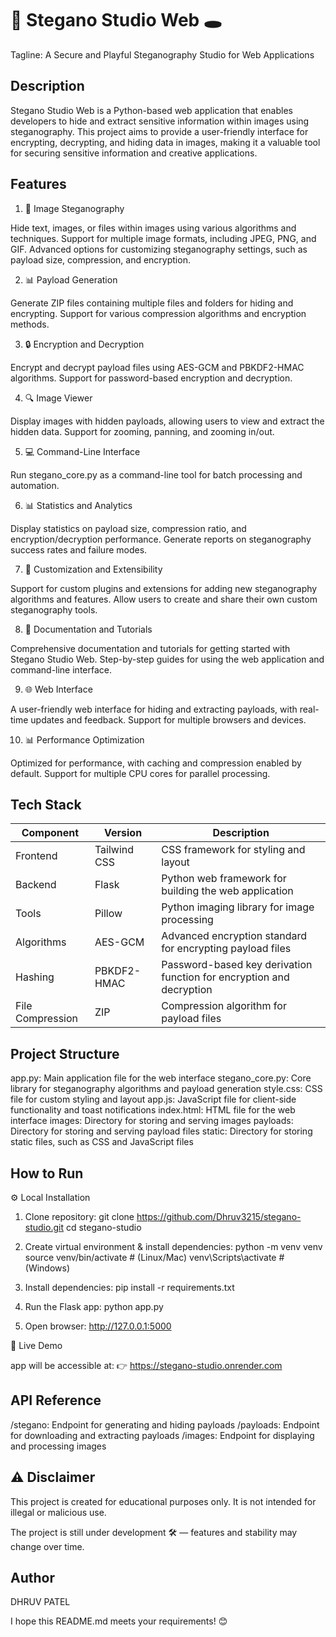 🚀 Stegano Studio Web 🕳️
=====================================================

Tagline: A Secure and Playful Steganography Studio for Web Applications

Description
-----------

Stegano Studio Web is a Python-based web application that enables developers to hide and extract sensitive information within images using steganography. This project aims to provide a user-friendly interface for encrypting, decrypting, and hiding data in images, making it a valuable tool for securing sensitive information and creative applications.

Features
--------

 1. 📁 Image Steganography

 Hide text, images, or files within images using various algorithms and techniques.
 Support for multiple image formats, including JPEG, PNG, and GIF.
 Advanced options for customizing steganography settings, such as payload size, compression, and encryption.

 2. 📊 Payload Generation

 Generate ZIP files containing multiple files and folders for hiding and encrypting.
 Support for various compression algorithms and encryption methods.

 3. 🔒 Encryption and Decryption

 Encrypt and decrypt payload files using AES-GCM and PBKDF2-HMAC algorithms.
 Support for password-based encryption and decryption.

 4. 🔍 Image Viewer

 Display images with hidden payloads, allowing users to view and extract the hidden data.
 Support for zooming, panning, and zooming in/out.

 5. 💻 Command-Line Interface

 Run stegano_core.py as a command-line tool for batch processing and automation.

 6. 📊 Statistics and Analytics

 Display statistics on payload size, compression ratio, and encryption/decryption performance.
 Generate reports on steganography success rates and failure modes.

 7. 🔧 Customization and Extensibility

 Support for custom plugins and extensions for adding new steganography algorithms and features.
 Allow users to create and share their own custom steganography tools.

 8. 📝 Documentation and Tutorials

 Comprehensive documentation and tutorials for getting started with Stegano Studio Web.
 Step-by-step guides for using the web application and command-line interface.

 9. 🌐 Web Interface

 A user-friendly web interface for hiding and extracting payloads, with real-time updates and feedback.
 Support for multiple browsers and devices.

 10. 📊 Performance Optimization

 Optimized for performance, with caching and compression enabled by default.
 Support for multiple CPU cores for parallel processing.

Tech Stack
-----------

| Component        | Version      | Description                                                          |
| ---------------- | ------------ | -------------------------------------------------------------------- |
| Frontend         | Tailwind CSS | CSS framework for styling and layout                                 |
| Backend          | Flask        | Python web framework for building the web application                |
| Tools            | Pillow       | Python imaging library for image processing                          |
| Algorithms       | AES-GCM      | Advanced encryption standard for encrypting payload files            |
| Hashing          | PBKDF2-HMAC  | Password-based key derivation function for encryption and decryption |
| File Compression | ZIP          | Compression algorithm for payload files                              |

Project Structure
---------------

 app.py: Main application file for the web interface
 stegano_core.py: Core library for steganography algorithms and payload generation
 style.css: CSS file for custom styling and layout
 app.js: JavaScript file for client-side functionality and toast notifications
 index.html: HTML file for the web interface
 images: Directory for storing and serving images
 payloads: Directory for storing and serving payload files
 static: Directory for storing static files, such as CSS and JavaScript files

How to Run
------------

⚙️ Local Installation

1. Clone repository:
    git clone https://github.com/Dhruv3215/stegano-studio.git
    cd stegano-studio

2. Create virtual environment & install dependencies:
    python -m venv venv
    source venv/bin/activate   # (Linux/Mac)
    venv\Scripts\activate      # (Windows)

3. Install dependencies:
   pip install -r requirements.txt

4. Run the Flask app:
   python app.py

6. Open browser:
   http://127.0.0.1:5000
   
🚀 Live Demo
   
   app will be accessible at:  👉 https://stegano-studio.onrender.com
 

API Reference
-------------

 /stegano: Endpoint for generating and hiding payloads
 /payloads: Endpoint for downloading and extracting payloads
 /images: Endpoint for displaying and processing images

⚠️ Disclaimer
-------------

This project is created for educational purposes only.
It is not intended for illegal or malicious use.

The project is still under development 🛠️ — features and stability may change over time.

Author
-----

DHRUV PATEL

I hope this README.md meets your requirements! 😊
